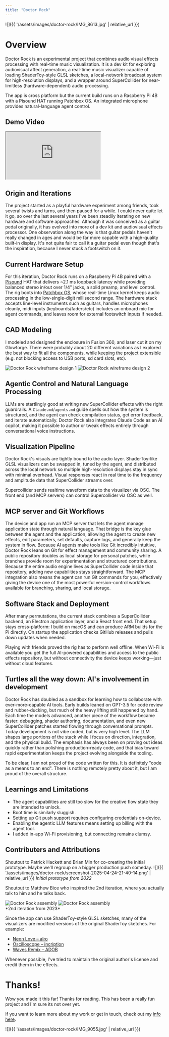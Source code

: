 ```yaml
---
title: "Doctor Rock"
---
```

![]({{ '/assets/images/doctor-rock/IMG_8613.jpg' | relative_url }})

# Overview

Doctor Rock is an experimental project that combines audio visual effects processing with real-time music visualization. It is a dev kit for exploring audiovisual affect generation, a real-time music visualizer capable of loading ShaderToy-style GLSL sketches, a local-network broadcast system for high-resolution displays, and a wrapper around SuperCollider for near-limitless (hardware-dependent) audio processing.

The app is cross platform but the current build runs on a Raspberry Pi 4B with a Pisound HAT running Patchbox OS. An integrated microphone provides natural-language agent control.

## Demo Video

<div class="experience-video">
  <iframe
    src="https://www.youtube.com/embed/DUmbHycygms"
    title="Doctor Rock demo"
    allow="autoplay; fullscreen; picture-in-picture"
    allowfullscreen
    loading="lazy"
  ></iframe>
</div>

## Origin and Iterations

The project started as a playful hardware experiment among friends, took several twists and turns, and then paused for a while. I could never quite let it go, so over the last several years I've been steadily iterating on new hardware and software approaches. Although it was conceived as a guitar pedal originally, it has evolved into more of a dev kit and audiovisual effects processor. One observation along the way is that guitar pedals haven't really changed in ages and would be far more capable with a high-quality built-in display. It's not quite fair to call it a guitar pedal even though that's the inspiration, because I never stuck a footswitch on it.

## Current Hardware Setup

For this iteration, Doctor Rock runs on a Raspberry Pi 4B paired with a [Pisound](https://blokas.io/pisound/) HAT that delivers ~2.1 ms loopback latency while providing balanced stereo in/out over 1/4" jacks, a solid preamp, and level control.  The rig boots into [Patchbox OS](https://blokas.io/patchbox-os/), whose real-time Linux kernel keeps audio processing in the low-single-digit millisecond range. The hardware stack accepts line-level instruments such as guitars, handles microphones cleanly, midi inputs (keyboards/faders/etc) includes an onboard mic for agent commands, and leaves room for external footswitch inputs if needed.

## CAD Modeling

I modeled and designed the enclosure in Fusion 360, and laser cut it on my Glowforge.  There were probably about 20 different variations as I explored the best way to fit all the components, while keeping the project extensible (e.g. not blocking access to USB ports, sd card slots, etc).
<div class="media-grid">
  <img src="{{ '/assets/images/doctor-rock/wireframe1.png' | relative_url }}" alt="Doctor Rock wireframe design 1">
  <img src="{{ '/assets/images/doctor-rock/wireframe2.png' | relative_url }}" alt="Doctor Rock wireframe design 2">
</div>

## Agentic Control and Natural Language Processing

LLMs are startlingly good at writing new SuperCollider effects with the right guardrails. A `Claude.md`/`agents.md` guide spells out how the system is structured, and the agent can check compilation status, get error feedback, and iterate automatically. Doctor Rock also integrates Claude Code as an AI copilot, making it possible to author or tweak effects entirely through conversational voice instructions.

## Visualization Pipeline

Doctor Rock's visuals are tightly bound to the audio layer. ShaderToy-like GLSL visualizers can be swapped in, tuned by the agent, and distributed across the local network so multiple high-resolution displays stay in sync with minimal overhead. Visual responses react in real time to the frequency and amplitude data that SuperCollider streams over.  

Supercollider sends realtime waveform data to the visualizer via OSC.  The front end (and MCP servers) can control Supercollider via OSC as well.

## MCP server and Git Workflows

The device and app run an MCP server that lets the agent manage application state through natural language. That bridge is the key glue between the agent and the application, allowing the agent to create new effects, edit parameters, set defaults, capture logs, and generally keep the system in flow. Because AI agents make tools like Git incredibly intuitive, Doctor Rock leans on Git for effect management and community sharing. A public repository doubles as local storage for personal patches, while branches provide room for experimentation and structured contributions. Because the entire audio engine lives as SuperCollider code inside that repository, adding new capabilities stays straightforward. The MCP integration also means the agent can run Git commands for you, effectively giving the device one of the most powerful version-control workflows available for branching, sharing, and local storage.

## Software Stack and Deployment

After many permutations, the current stack combines a SuperCollider backend, an Electron application layer, and a React front end. That setup stays cross-platform: I build on macOS and can produce ARM builds for the Pi directly. On startup the application checks GitHub releases and pulls down updates when needed.

Playing with friends proved the rig has to perform well offline. When Wi-Fi is available you get the full AI-powered capabilities and access to the public effects repository, but without connectivity the device keeps working—just without cloud features.

## Turtles all the way down: AI's involvement in development

Doctor Rock has doubled as a sandbox for learning how to collaborate with ever-more-capable AI tools. Early builds leaned on GPT-3.5 for code review and rubber-ducking, but much of the heavy lifting still happened by hand. Each time the models advanced, another piece of the workflow became faster: debugging, shader authoring, documentation, and even new SuperCollider patches started flowing through conversational prompts. Today development is not vibe coded, but is very high level. The LLM shapes large portions of the stack while I focus on direction, integration, and the physical build. The emphasis has always been on proving out ideas quickly rather than polishing production-ready code, and that bias toward rapid experimentation keeps the project evolving alongside the tooling.

To be clear, I am not proud of the code written for this.  It is definitely "code as a means to an end". There is nothing remotely pretty about it, but I am proud of the overall structure.

## Learnings and Limitations
- The agent capabilities are still too slow for the creative flow state they are intended to unlock. 
- Boot time is similarly sluggish.  
- Setting up Git push support requires configuring credentials on-device. 
- Enabling the agentic LLM features means setting up billing with the agent tool. 
- I added in-app Wi-Fi provisioning, but connecting remains clumsy.

## Contributers and Attributions

Shoutout to Patrick Hackett and Brian Min for co-creating the initial prototype.  Maybe we'll regroup on a bigger production push someday.
![]({{ '/assets/images/doctor-rock/screenshot-2025-04-24-21-40-14.png' | relative_url }})
*Initial prototype from 2022*

Shoutout to Matthew Bice who inspired the 2nd iteration, where you actually talk to him and he talks back.

<div class="media-grid">
  <img src="{{ '/assets/images/doctor-rock/IMG_1497.jpg' | relative_url }}" alt="Doctor Rock assembly">
  <img src="{{ '/assets/images/doctor-rock/IMG_1451.jpg' | relative_url }}" alt="Doctor Rock assembly">
</div>
*2nd iteration from 2023*

Since the app can use ShaderToy-style GLSL sketches, many of the visualizers are modified versions of the original ShaderToy sketches. For example:
- [Neon Love – alro](https://www.shadertoy.com/view/WdK3Dz)
- [Oscilloscope – incription](https://www.shadertoy.com/view/slc3DX)
- [Waves Remix – ADOB](https://www.shadertoy.com/view/4ljGD1)

Whenever possible, I've tried to maintain the original author's license and credit them in the effects.

# Thanks!
Wow you made it this far!  Thanks for reading.  This has been a really fun project and I'm sure its not over yet.  

If you want to learn more about my work or get in touch, check out my [info here](/about).

![]({{ '/assets/images/doctor-rock/IMG_9055.jpg' | relative_url }})

